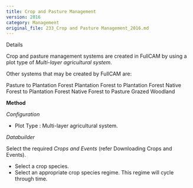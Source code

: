 ```yaml
---
title: Crop and Pasture Management
version: 2016
category: Management
original_file: 233_Crop and Pasture Management_2016.md
---
```


Details

Crop and pasture management systems are created in FullCAM by using a
plot type of *Multi-layer agricultural system*.

Other systems that may be created by FullCAM are:

Pasture to Plantation
Forest
Plantation Forest to Plantation
Forest
Native Forest to Plantation
Forest
Native Forest to Pasture
Grazed Woodland

**Method**

*Configuration*

- Plot Type : Multi-layer agricultural system.

*Databuilder*

Select the required *Crops and Events* (refer Downloading Crops and
Events).

- Select a crop species.
- Select an appropriate crop species regime. This regime will cycle
  through time.